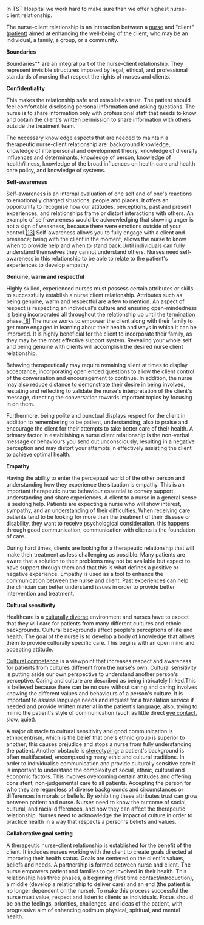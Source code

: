 ﻿In TST Hospital we work hard to make sure than we offer highest nurse-client relationship. 

The nurse–client relationship is an interaction between a [nurse](https://en.wikipedia.org/wiki/Nurse "Nurse") and "client" ([patient](https://en.wikipedia.org/wiki/Patient "Patient")) aimed at enhancing the well-being of the client, who may be an individual, a family, a group, or a community. 

**Boundaries**

Boundaries** are an integral part of the nurse-client relationship. They represent invisible structures imposed by legal, ethical, and professional standards of nursing that respect the rights of nurses and clients.

**Confidentiality**

This makes the relationship safe and establishes trust. The patient should feel comfortable disclosing personal information and asking questions.[](https://en.wikipedia.org/wiki/Nurse%E2%80%93client_relationship#cite_note-helping-6) The nurse is to share information only with professional staff that needs to know and obtain the client's written permission to share information with others outside the treatment team.

The necessary knowledge aspects that are needed to maintain a therapeutic nurse-client relationship are: background knowledge, knowledge of interpersonal and development theory, knowledge of diversity influences and determinants, knowledge of person, knowledge of health/illness, knowledge of the broad influences on health care and health care policy, and knowledge of systems.

**Self-awareness**

Self-awareness is an internal evaluation of one self and of one's reactions to emotionally charged situations, people and places. It offers an opportunity to recognise how our attitudes, perceptions, past and present experiences, and relationships frame or distort interactions with others. An example of self-awareness would be acknowledging that showing anger is not a sign of weakness, because there were emotions outside of your control.[\[13\]](https://en.wikipedia.org/wiki/Nurse%E2%80%93client_relationship#cite_note-Antai-13) Self-awareness allows you to fully engage with a client and presence; being with the client in the moment, allows the nurse to know when to provide help and when to stand back.Until individuals can fully understand themselves they cannot understand others. Nurses need self-awareness in this relationship to be able to relate to the patient's experiences to develop empathy.

**Genuine, warm and respectful**

Highly skilled, experienced nurses must possess certain attributes or skills to successfully establish a nurse client relationship. Attributes such as being genuine, warm and respectful are a few to mention. An aspect of respect is respecting an individual's culture and ensuring open-mindedness is being incorporated all throughout the relationship up until the termination phase.[\[8\]](https://en.wikipedia.org/wiki/Nurse%E2%80%93client_relationship#cite_note-Brown-8) The nurse works to empower the client along with their family to get more engaged in learning about their health and ways in which it can be improved. It is highly beneficial for the client to incorporate their family, as they may be the most effective support system. Revealing your whole self and being genuine with clients will accomplish the desired nurse client relationship.

Behaving therapeutically may require remaining silent at times to display acceptance, incorporating open ended questions to allow the client control of the conversation and encouragement to continue. In addition, the nurse may also reduce distance to demonstrate their desire in being involved, restating and reflecting to validate the nurse's interpretation of the client's message, directing the conversation towards important topics by focusing in on them. 

Furthermore, being polite and punctual displays respect for the client in addition to remembering to be patient, understanding, also to praise and encourage the client for their attempts to take better care of their health. A primary factor in establishing a nurse client relationship is the non-verbal message or behaviours you send out unconsciously, resulting in a negative perception and may distort your attempts in effectively assisting the client to achieve optimal health. 

**Empathy**

Having the ability to enter the perceptual world of the other person and understanding how they experience the situation is empathy. This is an important therapeutic nurse behaviour essential to convey support, understanding and share experiences. A client to a nurse in a general sense is seeking help. Patients are expecting a nurse who will show interest, sympathy, and an understanding of their difficulties. When receiving care patients tend to be looking for more than the treatment of their disease or disability, they want to receive psychological consideration. this happens through good communication, communication with clients is the foundation of care. 

During hard times, clients are looking for a therapeutic relationship that will make their treatment as less challenging as possible. Many patients are aware that a solution to their problems may not be available but expect to have support through them and that this is what defines a positive or negative experience. Empathy is used as a tool to enhance the communication between the nurse and client. Past experiences can help the clinician can better understand issues in order to provide better intervention and treatment.

**Cultural sensitivity**

Healthcare is a [culturally diverse](https://en.wikipedia.org/wiki/Culturally_diverse "Culturally diverse") environment and nurses have to expect that they will care for patients from many different cultures and ethnic backgrounds. Cultural backgrounds affect people's perceptions of life and health. The goal of the nurse is to develop a body of knowledge that allows them to provide culturally specific care. This begins with an open mind and accepting attitude.

[Cultural competence](https://en.wikipedia.org/wiki/Cultural_competence "Cultural competence") is a viewpoint that increases respect and awareness for patients from cultures different from the nurse's own. [Cultural sensitivity](https://en.wikipedia.org/wiki/Cultural_sensitivity "Cultural sensitivity") is putting aside our own perspective to understand another person's perceptive. Caring and culture are described as being intricately linked.This is believed because there can be no cure without caring and caring involves knowing the different values and behaviours of a person's culture. It is important to assess language needs and request for a translation service if needed and provide written material in the patient's language; also, trying to mimic the patient's style of communication (such as little direct [eye contact](https://en.wikipedia.org/wiki/Eye_contact "Eye contact"), slow, quiet).

A major obstacle to cultural sensitivity and good communication is [ethnocentrism](https://en.wikipedia.org/wiki/Ethnocentrism "Ethnocentrism"), which is the belief that one's [ethnic group](https://en.wikipedia.org/wiki/Ethnic_group "Ethnic group") is superior to another; this causes prejudice and stops a nurse from fully understanding the patient. Another obstacle is [stereotyping](https://en.wikipedia.org/wiki/Stereotyping "Stereotyping"); a patient's background is often multifaceted, encompassing many ethic and cultural traditions. In order to individualise communication and provide culturally sensitive care it is important to understand the complexity of social, ethnic, cultural and economic factors. This involves overcoming certain attitudes and offering consistent, non-judgemental care to all patients. Accepting the person for who they are regardless of diverse backgrounds and circumstances or differences in morals or beliefs. By exhibiting these attributes trust can grow between patient and nurse. Nurses need to know the outcome of social, cultural, and racial differences, and how they can affect the therapeutic relationship. Nurses need to acknowledge the impact of culture in order to practice health in a way that respects a person's beliefs and values.

**Collaborative goal setting**

A therapeutic nurse-client relationship is established for the benefit of the client. It includes nurses working with the client to create goals directed at improving their health status. Goals are centered on the client's values, beliefs and needs. A partnership is formed between nurse and client. The nurse empowers patient and families to get involved in their health. This relationship has three phases, a beginning (first time contact/introduction), a middle (develop a relationship to deliver care) and an end (the patient is no longer dependent on the nurse). To make this process successful the nurse must value, respect and listen to clients as individuals. Focus should be on the feelings, priorities, challenges, and ideas of the patient, with progressive aim of enhancing optimum physical, spiritual, and mental health.




